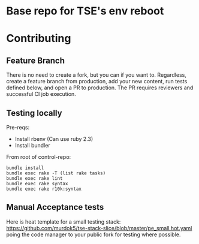 Base repo for TSE's env reboot
==============================

# Contributing

## Feature Branch
There is no need to create a fork, but you can if you want to.  Regardless, create a feature branch from production, add your new content, run tests defined below, and open a PR to production.  The PR requires reviewers and successful CI job execution.

## Testing locally

Pre-reqs:

* Install rbenv (Can use ruby 2.3)
* Install bundler

From root of control-repo:
```
bundle install
bundle exec rake -T (list rake tasks)
bundle exec rake lint
bundle exec rake syntax
bundle exec rake r10k:syntax
```

## Manual Acceptance tests
Here is heat template for a small testing stack: https://github.com/murdok5/tse-stack-slice/blob/master/pe_small.hot.yaml
poing the code manager to your public fork for testing where possible.
